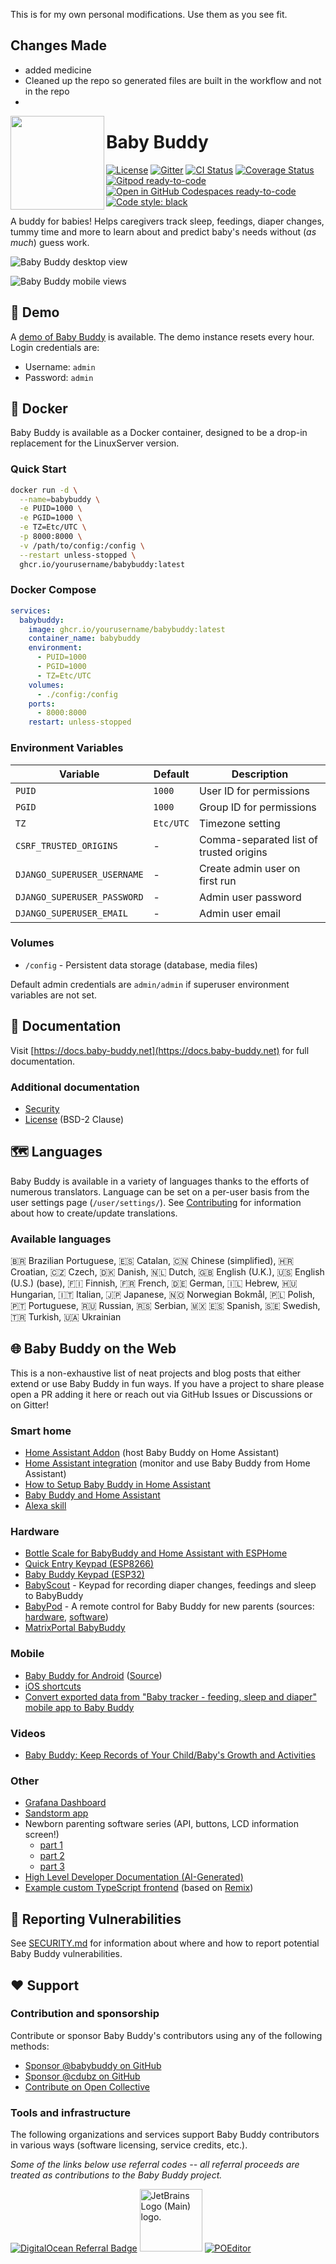 This is for my own personal modifications. Use them as you see fit.
## Changes Made
- added medicine
- Cleaned up the repo so generated files are built in the workflow and not in the repo
- 
<img src="babybuddy/static_src/logo/icon.png" height="150" align="left">

# Baby Buddy

[![License](https://img.shields.io/badge/License-BSD%202--Clause-orange.svg)](https://opensource.org/licenses/BSD-2-Clause)
[![Gitter](https://img.shields.io/gitter/room/nwjs/nw.js.svg)](https://gitter.im/babybuddy/Lobby)
[![CI Status](https://github.com/babybuddy/babybuddy/actions/workflows/ci.yml/badge.svg)](https://github.com/babybuddy/babybuddy/actions/workflows/ci.yml)
[![Coverage Status](https://coveralls.io/repos/github/babybuddy/babybuddy/badge.svg?branch=master)](https://coveralls.io/github/babybuddy/babybuddy?branch=master)
[![Gitpod ready-to-code](https://img.shields.io/badge/Gitpod-ready--to--code-blue?logo=gitpod)](https://gitpod.io/#https://github.com/babybuddy/babybuddy)
[![Open in GitHub Codespaces ready-to-code](https://img.shields.io/badge/Codespace-ready--to--code-blue?logo=github)](https://codespaces.new/babybuddy/babybuddy?quickstart=1)
[![Code style: black](https://img.shields.io/badge/code%20style-black-000000.svg)](https://github.com/psf/black)

A buddy for babies! Helps caregivers track sleep, feedings, diaper changes,
tummy time and more to learn about and predict baby's needs without (_as much_)
guess work.

![Baby Buddy desktop view](screenshot.png)

![Baby Buddy mobile views](screenshot_mobile.png)

## 👾 Demo

A [demo of Baby Buddy](https://demo.baby-buddy.net) is available. The demo instance
resets every hour. Login credentials are:

- Username: `admin`
- Password: `admin`

## 🐳 Docker

Baby Buddy is available as a Docker container, designed to be a drop-in replacement for the LinuxServer version.

### Quick Start

```bash
docker run -d \
  --name=babybuddy \
  -e PUID=1000 \
  -e PGID=1000 \
  -e TZ=Etc/UTC \
  -p 8000:8000 \
  -v /path/to/config:/config \
  --restart unless-stopped \
  ghcr.io/yourusername/babybuddy:latest
```

### Docker Compose

```yaml
services:
  babybuddy:
    image: ghcr.io/yourusername/babybuddy:latest
    container_name: babybuddy
    environment:
      - PUID=1000
      - PGID=1000
      - TZ=Etc/UTC
    volumes:
      - ./config:/config
    ports:
      - 8000:8000
    restart: unless-stopped
```

### Environment Variables

| Variable | Default | Description |
|----------|---------|-------------|
| `PUID` | `1000` | User ID for permissions |
| `PGID` | `1000` | Group ID for permissions |
| `TZ` | `Etc/UTC` | Timezone setting |
| `CSRF_TRUSTED_ORIGINS` | - | Comma-separated list of trusted origins |
| `DJANGO_SUPERUSER_USERNAME` | - | Create admin user on first run |
| `DJANGO_SUPERUSER_PASSWORD` | - | Admin user password |
| `DJANGO_SUPERUSER_EMAIL` | - | Admin user email |

### Volumes

- `/config` - Persistent data storage (database, media files)

Default admin credentials are `admin/admin` if superuser environment variables are not set.

## 📘 Documentation

Visit [https://docs.baby-buddy.net](https://docs.baby-buddy.net) for full documentation.

### Additional documentation

- [Security](/SECURITY.md)
- [License](/LICENSE) (BSD-2 Clause)

## 🗺️ Languages

Baby Buddy is available in a variety of languages thanks to the efforts of numerous
translators. Language can be set on a per-user basis from the user settings page
(`/user/settings/`). See [Contributing](https://docs.baby-buddy.net/contributing/translation/)
for information about how to create/update translations.

### Available languages

:brazil: Brazilian Portuguese, :es: Catalan, :cn: Chinese (simplified), :croatia: Croatian, :czech_republic: Czech, :denmark: Danish, :netherlands: Dutch, :uk: English (U.K.), :us: English (U.S.) (base), :finland: Finnish, :fr: French, :de: German, :israel: Hebrew, :hungary: Hungarian, :it: Italian, :jp: Japanese, :norway: Norwegian Bokmål, :poland: Polish, :portugal: Portuguese, :ru: Russian, :serbia: Serbian, :mexico: :es: Spanish, :sweden: Swedish, :tr: Turkish, :ukraine: Ukrainian

## 🌐 Baby Buddy on the Web

This is a non-exhaustive list of neat projects and blog posts that either extend
or use Baby Buddy in fun ways. If you have a project to share please open a PR
adding it here or reach out via GitHub Issues or Discussions or on Gitter!

### Smart home

- [Home Assistant Addon](https://github.com/OttPeterR/addon-babybuddy) (host Baby Buddy on Home Assistant)
- [Home Assistant integration](https://github.com/jcgoette/baby_buddy_homeassistant) (monitor and use Baby Buddy from Home Assistant)
- [How to Setup Baby Buddy in Home Assistant](https://smarthomescene.com/guides/how-to-setup-baby-buddy-in-home-assistant/)
- [Baby Buddy and Home Assistant](https://martinnoah.com/babybuddy-and-home-assistant.html)
- [Alexa skill](https://github.com/babybuddy/babybuddy-alexa-skill)

### Hardware

- [Bottle Scale for BabyBuddy and Home Assistant with ESPHome](https://github.com/sfgabe/OITProjects/tree/master/BabyBuddy_ESP_HASS)
- [Quick Entry Keypad (ESP8266)](https://github.com/sfgabe/OITProjects/tree/master/Baby_Buddy_Keypad)
- [Baby Buddy Keypad (ESP32)](https://github.com/jeroenterheerdt/Baby-Buddy-Keypad)
- [BabyScout](https://github.com/MikeSchapp/BabyScout) - Keypad for recording diaper changes, feedings and sleep to BabyBuddy
- [BabyPod](https://www.printables.com/model/872095-babypod-a-remote-control-for-baby-buddy-for-new-pa) - A remote control for Baby Buddy for new parents (sources: [hardware](https://github.com/skjdghsdjgsdj/babypod-hardware), [software](https://github.com/skjdghsdjgsdj/babypod-software/))
- [MatrixPortal BabyBuddy](https://github.com/skjdghsdjgsdj/matrixportal-babybuddy)

### Mobile

- [Baby Buddy for Android](https://play.google.com/store/apps/details?id=eu.pkgsoftware.babybuddywidgets) ([Source](https://github.com/babybuddy/babybuddy-for-android))
- [iOS shortcuts](https://github.com/babybuddy/babybuddy/discussions/300)
- [Convert exported data from "Baby tracker - feeding, sleep and diaper" mobile app to Baby Buddy](https://github.com/babybuddy/babybuddy/discussions/424)

### Videos

- [Baby Buddy: Keep Records of Your Child/Baby's Growth and Activities](https://www.youtube.com/watch?v=sO6rjn2s6-k)

### Other

- [Grafana Dashboard](https://github.com/babybuddy/babybuddy/discussions/607)
- [Sandstorm app](https://github.com/babybuddy/babybuddy-sandstorm)
- Newborn parenting software series (API, buttons, LCD information screen!)
  - [part 1](https://lutzky.net/2021/10/03/software-parenting-1/)
  - [part 2](https://lutzky.net/2021/10/05/software-parenting-2/)
  - [part 3](https://lutzky.net/2021/10/10/software-parenting-3/)
- [High Level Developer Documentation (AI-Generated)](https://wiki.mutable.ai/babybuddy/babybuddy)
- [Example custom TypeScript frontend](https://github.com/jkjustjoshing/maddie-buddy) (based on [Remix](https://remix.run/))

## 🔐 Reporting Vulnerabilities

See [SECURITY.md](SECURITY.md) for information about where and how to report
potential Baby Buddy vulnerabilities.

## ❤️ Support

### Contribution and sponsorship

Contribute or sponsor Baby Buddy's contributors using any of the following methods:

- [Sponsor @babybuddy on GitHub](https://github.com/sponsors/babybuddy)
- [Sponsor @cdubz on GitHub](https://github.com/sponsors/cdubz)
- [Contribute on Open Collective](https://opencollective.com/babybuddy)

### Tools and infrastructure

The following organizations and services support Baby Buddy contributors in various ways (software licensing, service credits, etc.).

_Some of the links below use referral codes -- all referral proceeds are treated as contributions to the Baby Buddy project._

[![DigitalOcean Referral Badge](https://web-platforms.sfo2.cdn.digitaloceanspaces.com/WWW/Badge%203.svg)](https://www.digitalocean.com/?refcode=dd79e4cfd7b6&utm_campaign=Referral_Invite&utm_medium=Referral_Program&utm_source=badge)
[<img src="https://resources.jetbrains.com/storage/products/company/brand/logos/jb_beam.png" width="100" alt="JetBrains Logo (Main) logo.">](https://www.jetbrains.com/community/opensource/)
[![POEditor](https://poeditor.com/public/images/ui/logos/logo_dark.svg)](https://poeditor.com/)
